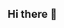 ## Hi there 👋

<!--
**freaxboi/freaxboi** is a ✨ _special_ ✨ repository because its `README.md` (this file) appears on your GitHub profile.

Here are some ideas to get you started:

- 🔭 I’m currently working on a firmware
- 🌱 I’m currently learning coding
- 👯 I’m looking to collaborate on ...
- 🤔 I’m looking for help with coding
- 💬 Ask me about ...
- 📫 How to reach me: ...
- 😄 Pronouns: He/Him
- ⚡ Fun fact: I'm enrolled at my university as biology student.
-->
